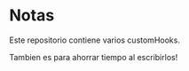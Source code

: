 # Notas

Este repositorio contiene varios customHooks.

Tambien es para ahorrar tiempo al escribirlos!